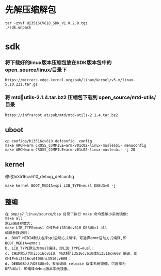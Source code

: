 # 先解压缩解包
    tar -zxvf Hi3516CV610_SDK_V1.0.2.0.tgz
    ./sdk.unpack 
# sdk
### 将下载好的linux版本压缩包放在SDK版本包中的open_source/linux/目录下
    https://mirrors.edge.kernel.org/pub/linux/kernel/v5.x/linux-5.10.221.tar.gz 
### 将 mtdutils-2.1.4.tar.bz2 压缩包下载到 open_source/mtd-utils/ 目录
    https://infraroot.at/pub/mtd/mtd-utils-2.1.4.tar.bz2
    
## uboot
    cp configs/hi3516cv610_defconfig .config
    make ARCH=arm CROSS_COMPILE=arm-v01c02-linux-musleabi- menuconfig
    make ARCH=arm CROSS_COMPILE=arm-v01c02-linux-musleabi- -j 20

## kernel
修改hi3516cv610_debug_defconfig

    make kernel BOOT_MEDIA=spi LIB_TYPE=musl DEBUG=0 -j

## 整编
    在 smp/a7_linux/source/bsp 目录下执行 make 命令整编小系统镜像:
    make all
    默认编译参数为:
    make LIB_TYPE=musl CHIP=hi3516cv610 DEBUG=1 all
    编译参数说明：
    a. BOOT_MEDIA默认选择spi启动方式编译，可选择emmc启动方式编译,即
    BOOT_MEDIA=emmc；
    b. LIB_TYPE默认为musl编译，即LIB_TYPE=musl；
    c. CHIP默认为hi3516cv610，可选择hi3516cv610或hi3516cv608 编译，即
    CHIP=hi3516cv610或hi3516cv608；
    d. DEBUG默认为DEBUG=0，表示编译 release 版本系统镜像。可选择为
    DEBUG=1，即编译debug版本系统镜像。
